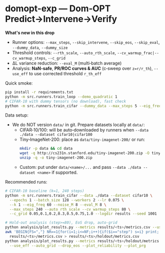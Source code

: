 # domopt-exp — Dom‑OPT Predict→Intervene→Verify

**What's new in this drop**  
- Runner options: `--max_steps`, `--skip_intervene`, `--skip_eos`, `--skip_eval`, `--dummy_data`, `--dummy_size`  
- Threshold controls: `--rth_scale`, `--auto_rth_scale`, `--cv_warmup_frac|--cv_warmup_steps`, `--c_grid`  
- ΔL variance reduction: `--eval_M` (multi‑batch average)  
- Analysis: **NaN‑safe**, **PR/ROC curves & AUC** (c‑sweep over `z=r/r_th`), `--use_eff` to use corrected threshold `r_th_eff`

Quick smoke:
```bash
pip install -r requirements.txt
python -m src.runners.train_loop --demo_quadratic 1
# CIFAR-10 with dummy tensors (no download), fast check
python -m src.runners.train_cifar --dummy_data --max_steps 5 --eig_freq 0 --skip_intervene --skip_eos --skip_eval
```

Data setup:
- We do NOT version `data/` in git. Prepare datasets locally at `data/`:
  - CIFAR‑10/100: will be auto‑downloaded by runners when `--data ./data --dataset cifar10|cifar100`
  - Tiny‑ImageNet‑200: place as `data/tiny-imagenet-200/` or run:
    ```bash
    mkdir -p data && cd data
    wget -q http://cs231n.stanford.edu/tiny-imagenet-200.zip -O tiny-imagenet-200.zip
    unzip -q -o tiny-imagenet-200.zip
    ```
  - Custom: put under `data/<name>/...` and pass `--data ./data --dataset <name>` if supported.

Recommended runs:
```bash
# CIFAR-10 baseline (k=1, 240 steps)
python -m src.runners.train_cifar --data ./data --dataset cifar10 \
  --epochs 1 --batch_size 128 --workers 2 --lr 0.075 \
  --k 1 --eig_freq 60 --noise_M 8 --eval_M 8 \
  --max_steps 240 --auto_rth_scale --cv_warmup_steps 80 \
  --c_grid 0.05,0.1,0.2,0.3,0.5,0.75,1.0 --logdir results --seed 1001

# Hold-out analysis (step>=80), EoS drop, auto-grid
python analysis/plot_results.py --metrics results/<ts>/metrics.csv --use_eff --auto_grid --drop_eos
awk 'BEGIN{FS=","} NR==1{for(i=1;i<=NF;i++){if($i=="step") s=i} print; next} NR>1{if($s>=80) print $0}' \
  results/<ts>/metrics.csv > results/<ts>/holdout/metrics.csv
python analysis/plot_results.py --metrics results/<ts>/holdout/metrics.csv --outdir results/<ts>/holdout \
  --use_eff --auto_grid --drop_eos --plot_reliability --plot_prg
```

